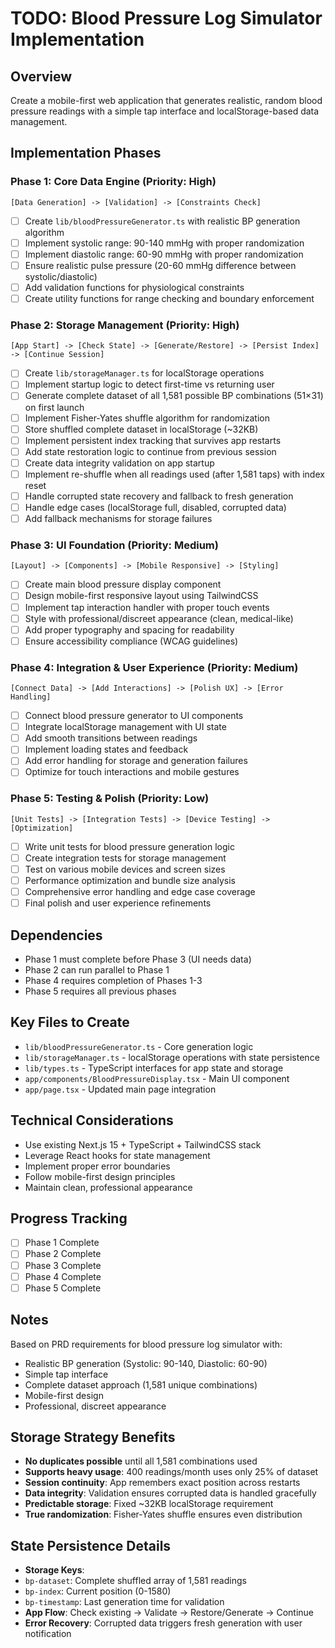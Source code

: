 # TODO: Blood Pressure Log Simulator Implementation

## Overview
Create a mobile-first web application that generates realistic, random blood pressure readings with a simple tap interface and localStorage-based data management.

## Implementation Phases

### Phase 1: Core Data Engine (Priority: High)
```
[Data Generation] -> [Validation] -> [Constraints Check]
```
- [ ] Create `lib/bloodPressureGenerator.ts` with realistic BP generation algorithm
- [ ] Implement systolic range: 90-140 mmHg with proper randomization
- [ ] Implement diastolic range: 60-90 mmHg with proper randomization  
- [ ] Ensure realistic pulse pressure (20-60 mmHg difference between systolic/diastolic)
- [ ] Add validation functions for physiological constraints
- [ ] Create utility functions for range checking and boundary enforcement

### Phase 2: Storage Management (Priority: High)
```
[App Start] -> [Check State] -> [Generate/Restore] -> [Persist Index] -> [Continue Session]
```
- [ ] Create `lib/storageManager.ts` for localStorage operations
- [ ] Implement startup logic to detect first-time vs returning user
- [ ] Generate complete dataset of all 1,581 possible BP combinations (51×31) on first launch
- [ ] Implement Fisher-Yates shuffle algorithm for randomization
- [ ] Store shuffled complete dataset in localStorage (~32KB)
- [ ] Implement persistent index tracking that survives app restarts
- [ ] Add state restoration logic to continue from previous session
- [ ] Create data integrity validation on app startup
- [ ] Implement re-shuffle when all readings used (after 1,581 taps) with index reset
- [ ] Handle corrupted state recovery and fallback to fresh generation
- [ ] Handle edge cases (localStorage full, disabled, corrupted data)
- [ ] Add fallback mechanisms for storage failures

### Phase 3: UI Foundation (Priority: Medium)
```
[Layout] -> [Components] -> [Mobile Responsive] -> [Styling]
```
- [ ] Create main blood pressure display component
- [ ] Design mobile-first responsive layout using TailwindCSS
- [ ] Implement tap interaction handler with proper touch events
- [ ] Style with professional/discreet appearance (clean, medical-like)
- [ ] Add proper typography and spacing for readability
- [ ] Ensure accessibility compliance (WCAG guidelines)

### Phase 4: Integration & User Experience (Priority: Medium)
```
[Connect Data] -> [Add Interactions] -> [Polish UX] -> [Error Handling]
```
- [ ] Connect blood pressure generator to UI components
- [ ] Integrate localStorage management with UI state
- [ ] Add smooth transitions between readings
- [ ] Implement loading states and feedback
- [ ] Add error handling for storage and generation failures
- [ ] Optimize for touch interactions and mobile gestures

### Phase 5: Testing & Polish (Priority: Low)
```
[Unit Tests] -> [Integration Tests] -> [Device Testing] -> [Optimization]
```
- [ ] Write unit tests for blood pressure generation logic
- [ ] Create integration tests for storage management
- [ ] Test on various mobile devices and screen sizes
- [ ] Performance optimization and bundle size analysis
- [ ] Comprehensive error handling and edge case coverage
- [ ] Final polish and user experience refinements

## Dependencies
- Phase 1 must complete before Phase 3 (UI needs data)
- Phase 2 can run parallel to Phase 1
- Phase 4 requires completion of Phases 1-3
- Phase 5 requires all previous phases

## Key Files to Create
- `lib/bloodPressureGenerator.ts` - Core generation logic
- `lib/storageManager.ts` - localStorage operations with state persistence
- `lib/types.ts` - TypeScript interfaces for app state and storage
- `app/components/BloodPressureDisplay.tsx` - Main UI component
- `app/page.tsx` - Updated main page integration

## Technical Considerations
- Use existing Next.js 15 + TypeScript + TailwindCSS stack
- Leverage React hooks for state management
- Implement proper error boundaries
- Follow mobile-first design principles
- Maintain clean, professional appearance

## Progress Tracking
- [ ] Phase 1 Complete
- [ ] Phase 2 Complete
- [ ] Phase 3 Complete
- [ ] Phase 4 Complete
- [ ] Phase 5 Complete

## Notes
Based on PRD requirements for blood pressure log simulator with:
- Realistic BP generation (Systolic: 90-140, Diastolic: 60-90)
- Simple tap interface
- Complete dataset approach (1,581 unique combinations)
- Mobile-first design
- Professional, discreet appearance

## Storage Strategy Benefits
- **No duplicates possible** until all 1,581 combinations used
- **Supports heavy usage**: 400 readings/month uses only 25% of dataset
- **Session continuity**: App remembers exact position across restarts
- **Data integrity**: Validation ensures corrupted data is handled gracefully
- **Predictable storage**: Fixed ~32KB localStorage requirement
- **True randomization**: Fisher-Yates shuffle ensures even distribution

## State Persistence Details
- **Storage Keys**: 
- `bp-dataset`: Complete shuffled array of 1,581 readings
- `bp-index`: Current position (0-1580)
- `bp-timestamp`: Last generation time for validation
- **App Flow**: Check existing → Validate → Restore/Generate → Continue
- **Error Recovery**: Corrupted data triggers fresh generation with user notification
